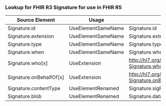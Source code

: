 ### Lookup for FHIR R3 Signature for use in FHIR R5

| Source Element | Usage | Target |
| -------------- | ----- | ------ |
| Signature.id | UseElementSameName | Signature.id |
| Signature.extension | UseElementSameName | Signature.extension |
| Signature.type | UseElementSameName | Signature.type |
| Signature.when | UseElementSameName | Signature.when |
| Signature.who[x] | UseExtension | http://hl7.org/fhir/3.0/StructureDefinition/extension-Signature.who |
| Signature.onBehalfOf[x] | UseExtension | http://hl7.org/fhir/3.0/StructureDefinition/extension-Signature.onBehalfOf |
| Signature.contentType | UseElementRenamed | Signature.sigFormat |
| Signature.blob | UseElementRenamed | Signature.data |
